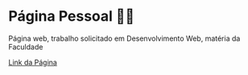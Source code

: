 # Página Pessoal 💙✨

Página web, trabalho solicitado em Desenvolvimento Web, matéria da Faculdade <br/>

[Link da Página](https://anaaguiarp.github.io/DesenvolvimentoWeb/)

